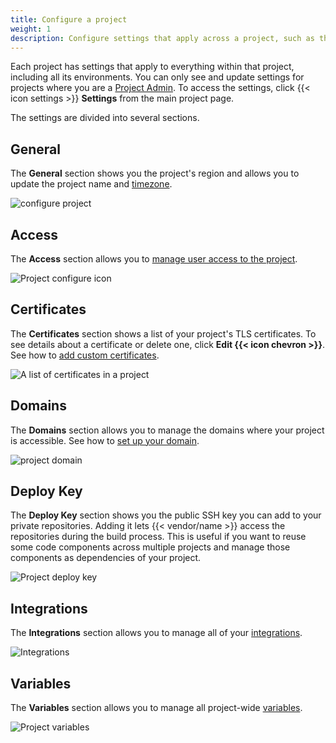 ```yaml
---
title: Configure a project
weight: 1
description: Configure settings that apply across a project, such as the name, access, and domain.
---
```


Each project has settings that apply to everything within that project, including all its environments.
You can only see and update settings for projects where you are a [Project Admin](../users.md).
To access the settings, click {{< icon settings >}} **Settings** from the main project page.

The settings are divided into several sections.

## General

The **General** section shows you the project's region and allows you to update the project name and [timezone](../../projects/change-project-timezone.md).

![configure project](/images/management-console/settings-general.png "0.7")

## Access

The **Access** section allows you to [manage user access to the project](../users.md).

![Project configure icon](/images/management-console/settings-project-access.png "0.7")

## Certificates

The **Certificates** section shows a list of your project's TLS certificates.
To see details about a certificate or delete one, click **Edit {{< icon chevron >}}**.
See how to [add custom certificates](../../domains/steps/tls.md).

![A list of certificates in a project](/images/management-console/settings-certificates.png "0.7")

## Domains

The **Domains** section allows you to manage the domains where your project is accessible.
See how to [set up your domain](../../domains/steps/_index.md).

![project domain](/images/management-console/settings-domains.png "0.7")

## Deploy Key

The **Deploy Key** section shows you the public SSH key you can add to your private repositories.
Adding it lets {{< vendor/name >}} access the repositories during the build process.
This is useful if you want to reuse some code components across multiple projects and manage those components as dependencies of your project.

![Project deploy key](/images/management-console/settings-deploy-key.png "0.7")

## Integrations

The **Integrations** section allows you to manage all of your [integrations](../../integrations/_index.md).

![Integrations](/images/management-console/settings-integrations.png "0.7")

## Variables

The **Variables** section allows you to manage all project-wide [variables](../../development/variables/_index.md).

![Project variables](/images/management-console/settings-variables-project.png "0.7")
